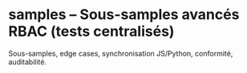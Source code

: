 # samples – Sous-samples avancés RBAC (tests centralisés)

Sous-samples, edge cases, synchronisation JS/Python, conformité, auditabilité.
